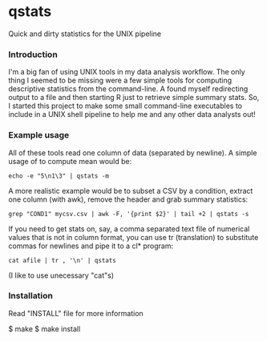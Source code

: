 # qstats

Quick and dirty statistics for the UNIX pipeline


### Introduction

I'm a big fan of using UNIX tools in my data analysis workflow. The only
thing I seemed to be missing were a few simple tools for computing 
descriptive statistics from the command-line. A found myself redirecting
output to a file and then starting R just to retrieve simple summary stats.
So, I started this project to make some small command-line executables to
include in a UNIX shell pipeline to help me and any other data analysts out!


### Example usage

All of these tools read one column of data (separated by newline). A simple
usage of to compute mean would be:

    echo -e "5\n1\3" | qstats -m

A more realistic example would be to subset a CSV by a condition, extract
one column (with awk), remove the header and grab summary statistics:

    grep "COND1" mycsv.csv | awk -F, '{print $2}' | tail +2 | qstats -s

If you need to get stats on, say, a comma separated text file of numerical
values that is not in column format, you can use tr (translation) to
substitute commas for newlines and pipe it to a cl* program:

    cat afile | tr , '\n' | qstats

(I like to use unecessary "cat"s)


### Installation

Read "INSTALL" file for more information

$ make
$ make install
